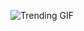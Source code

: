 ![Trending GIF](https://media4.giphy.com/media/v1.Y2lkPThiYjIxNzcycGwyMWgzNm12aHF2dDl1djFwYWdxdHJsaWQwc29lbmQ0OXhicTg4YiZlcD12MV9naWZzX3NlYXJjaCZjdD1n/MT5UUV1d4CXE2A37Dg/giphy.gif)
